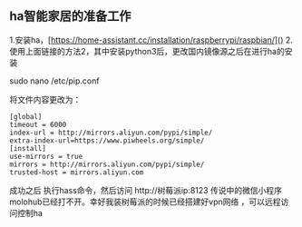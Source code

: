 ## ha智能家居的准备工作
1.安装ha，[https://home-assistant.cc/installation/raspberrypi/raspbian/]()
2.使用上面链接的方法2，其中安装python3后，更改国内镜像源之后在进行ha的安装

sudo nano /etc/pip.conf

将文件内容更改为：

```
[global]
timeout = 6000
index-url = http://mirrors.aliyun.com/pypi/simple/
extra-index-url=https://www.piwheels.org/simple/
[install]
use-mirrors = true
mirrors = http://mirrors.aliyun.com/pypi/simple/
trusted-host = mirrors.aliyun.com
```

成功之后 执行hass命令，然后访问 http://树莓派ip:8123
传说中的微信小程序molohub已经打不开。幸好我装树莓派的时候已经搭建好vpn网络 ，可以远程访问控制ha
